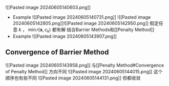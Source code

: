 ![[Pasted image 20240605140603.png]]
- Example
	![[Pasted image 20240605140731.png]]
![[Pasted image 20240605142805.png]]![[Pasted image 20240605142950.png]]
假定任意 $k$ ， $\min r(\textbf{x},c_k)$ 都有解
结合Barrier Methods和[[Penalty Method]]
- Example
	![[Pasted image 20240605143907.png]]
## Convergence of Barrier Method
![[Pasted image 20240605143958.png]]
与[[Penalty Method#Convergence of Penalty Method]] 方向不同
![[Pasted image 20240605144015.png]]
这个顺序也有些不同
![[Pasted image 20240605144131.png]]
但都收敛
